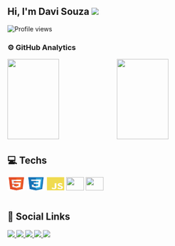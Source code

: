 <h2 align="left">
  Hi, I'm Davi Souza
  <img src="https://raw.githubusercontent.com/kaueMarques/kaueMarques/master/hi.gif" width="30px">
</h2>

<p align="left"> 
  <img src="https://komarev.com/ghpvc/?username=gs-davi&color=blue" alt="Profile views" /> 
</p>

### ⚙️ GitHub Analytics 
<!-- width="48%" -->
<div align="left">
  <img height="180em" width="48%" src="https://github-readme-stats.vercel.app/api?username=gs-davi&show_icons=true&theme=algolia&include_all_commits=true&count_private=true" />
  <img height="180em" width="48%" src="https://github-readme-stats.vercel.app/api/top-langs/?username=gs-davi&layout=compact&langs_count=7&theme=algolia" />
</div>
  
## 💻 Techs
<div style="display: inline_block">
  <img align="center" height="30" width="40" src="https://raw.githubusercontent.com/devicons/devicon/master/icons/html5/html5-original.svg" />
  <img align="center" height="30" width="40" src="https://raw.githubusercontent.com/devicons/devicon/master/icons/css3/css3-original.svg" />
  <img align="center" height="30" width="40" src="https://raw.githubusercontent.com/devicons/devicon/master/icons/javascript/javascript-plain.svg" />
  <img align="center" height="30" width="40" src="https://cdn.jsdelivr.net/gh/devicons/devicon/icons/vscode/vscode-original.svg" />
  <img align="center" height="30" width="40" src="https://cdn.jsdelivr.net/gh/devicons/devicon/icons/figma/figma-original.svg" />
  
<!--   <img align="center" height="30" width="40" src="https://cdn.jsdelivr.net/gh/devicons/devicon/icons/nodejs/nodejs-original.svg" /> -->
<!--   <img align="center" height="30" width="40" src="https://cdn.jsdelivr.net/gh/devicons/devicon/icons/react/react-original.svg" /> -->
<!--   <img align="center" height="30" width="40" src="https://cdn.jsdelivr.net/gh/devicons/devicon/icons/elixir/elixir-original.svg" /> -->
</div><br>
  
## 📌 Social Links
<div>
  <a href="https://www.instagram.com/davi.gsouza/" target="_blank">
    <img src="https://img.shields.io/badge/-Instagram-%23E4405F?style=for-the-badge&logo=instagram&logoColor=white" target="_blank" />
  </a>
  <a href="https://twitter.com/davi_gsouza" target="_blank">
    <img src="https://img.shields.io/badge/Twitter-1DA1F2?style=for-the-badge&logo=twitter&logoColor=white" target="_blank" />
  </a>
 	<a href="https://www.twitch.tv/gsdavs" target="_blank">
    <img src="https://img.shields.io/badge/Twitch-9146FF?style=for-the-badge&logo=twitch&logoColor=white" target="_blank" />
  </a>
  <a href="https://github.com/GS-Davi" target="_blank">
    <img src="https://img.shields.io/badge/GitHub-100000?style=for-the-badge&logo=github&logoColor=white" target="_blank" />
  </a>
  <a href="https://www.linkedin.com/in/davi-souza-3a12061a2/" target="_blank">
    <img src="https://img.shields.io/badge/-LinkedIn-%230077B5?style=for-the-badge&logo=linkedin&logoColor=white" target="_blank" />
  </a>
  
<!--   ![Snake animation](https://github.com/rafaballerini/rafaballerini/blob/output/github-contribution-grid-snake.svg) -->
</div>
